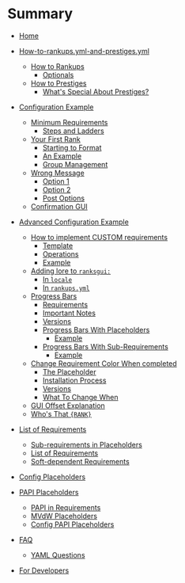 # Summary
- [Home](./Home.md)
- [How-to-rankups.yml-and-prestiges.yml](./How-to-rankups.yml-and-prestiges.yml.md)
  - [How to Rankups]()
    - [Optionals]()
  - [How to Prestiges]()
    - [What's Special About Prestiges?]()
- [Configuration Example]()
  - [Minimum Requirements]()
    - [Steps and Ladders]()
  - [Your First Rank]()
    - [Starting to Format]()
    - [An Example]()
    - [Group Management]()
  - [Wrong Message]()
    - [Option 1]()
    - [Option 2]()
    - [Post Options]()
  - [Confirmation GUI]()

- [Advanced Configuration Example]()
  - [How to implement CUSTOM requirements]()
    - [Template]()
    - [Operations]()
    - [Example]()
  - [Adding lore to `ranksgui:`]()
    - [In `locale`]()
    - [In `rankups.yml`]()
  - [Progress Bars]()
    - [Requirements]()
    - [Important Notes]()
    - [Versions]()
    - [Progress Bars With Placeholders]()
      - [Example]()
    - [Progress Bars With Sub-Requirements]()
      - [Example]()
  - [Change Requirement Color When completed]()
    - [The Placeholder]()
    - [Installation Process]()
    - [Versions]()
    - [What To Change When]()
  - [GUI Offset Explanation]()
  - [Who's That `{RANK}`]()

- [List of Requirements]()
  - [Sub-requirements in Placeholders]()
  - [List of Requirements]()
  - [Soft-dependent Requirements]()

- [Config Placeholders]()

- [PAPI Placeholders]()
  - [PAPI in Requirements]()
  - [MVdW Placeholders]()
  - [Config PAPI Placeholders]()

- [FAQ]()
  - [YAML Questions]()

- [For Developers](./For-Developers.md)
